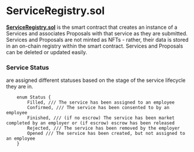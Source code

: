 # ServiceRegistry.sol

[**ServiceRegistry.sol**](https://github.com/TalentLayer/talentlayer-id-contracts/blob/main/contracts/ServiceRegistry.sol) is the smart contract that creates an instance of a Services and associates Proposals with that service as they are submitted. Services and Proposals are not minted as NFTs - rather, their data is stored in an on-chain registry within the smart contract. Services and Proposals can be deleted or updated easily.

### Service Status

&#x20;are assigned different statuses based on the stage of the service lifecycle they are in.

```
    enum Status {
        Filled, /// The service has been assigned to an employee
        Confirmed, /// The service has been consented to by an employee
        Finished, /// (if no escrow) The service has been market completed by an employer or (if escrow) escrow has been released 
        Rejected, /// The service has been removed by the employer
        Opened /// The service has been created, but not assigned to an employee
    }
```

##
